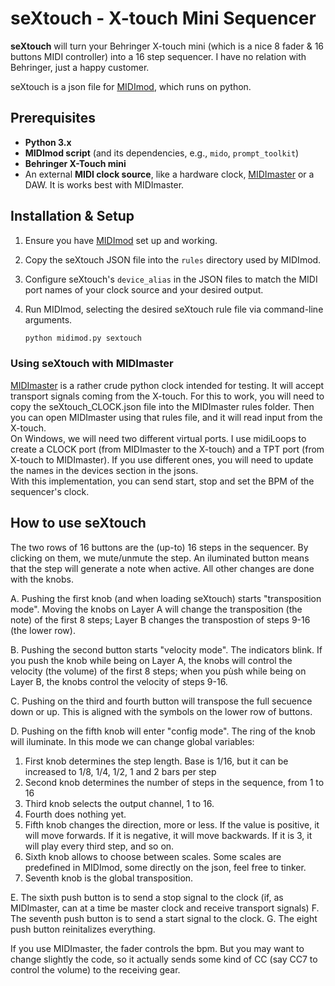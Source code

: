 # seXtouch - X-touch Mini Sequencer

**seXtouch** will turn your Behringer X-touch mini (which is a nice 8 fader & 16 buttons MIDI controller) into a 16 step sequencer. I have no relation with Behringer, just a happy customer.

seXtouch is a json file for [MIDImod](https://github.com/kdgdkd/MIDImod), which runs on python. 




## Prerequisites

*   **Python 3.x**
*   **MIDImod script** (and its dependencies, e.g., `mido`, `prompt_toolkit`)
*   **Behringer X-Touch mini**
*   An external **MIDI clock source**, like a hardware clock, [MIDImaster](https://github.com/kdgdkd/MIDImaster)  or a DAW. It is works best with MIDImaster.
   

## Installation & Setup

1.  Ensure you have [MIDImod](https://github.com/kdgdkd/MIDImod) set up and working.
2.  Copy the seXtouch JSON file into the `rules` directory used by MIDImod.
3.  Configure seXtouch's `device_alias` in the JSON files to match the MIDI port names of your clock source and your desired output. 
4.  Run MIDImod, selecting the desired seXtouch rule file via command-line arguments.

    ```bash
    python midimod.py sextouch
    ```
### Using seXtouch with MIDImaster

[MIDImaster](https://github.com/kdgdkd/MIDImaster)  is a rather crude python clock intended for testing. It will accept transport signals coming from the X-touch. For this to work, you will need to copy the seXtouch_CLOCK.json file into the MIDImaster rules folder. Then you can open MIDImaster using that rules file, and it will read input from the X-touch.  
On Windows, we will need two different virtual ports. I use midiLoops to create a CLOCK port (from MIDImaster to the X-touch) and a TPT port (from X-touch to MIDImaster). If you use different ones, you will need to update the names in the devices section in the jsons.   
With this implementation, you can send start, stop and set the BPM of the sequencer's clock.


## How to use seXtouch
The two rows of 16 buttons are the (up-to) 16 steps in the sequencer. By clicking on them, we mute/unmute the step. An iluminated button means that the step will generate a note when active. 
All other changes are done with the knobs. 


A. Pushing the first knob (and when loading seXtouch) starts "transposition mode". Moving the knobs on Layer A will change the transposition (the note) of the first 8 steps; Layer B changes the transpostion of steps 9-16 (the lower row).

B. Pushing the second button starts "velocity mode". The indicators blink. If you push the knob while being on Layer A, the knobs will control the velocity (the volume) of the first 8 steps; when you pùsh while being on Layer B, the knobs control the velocity of steps 9-16.

C. Pushing on the third and fourth button will transpose the full secuence down or up. This is aligned with the symbols on the lower row of buttons.

D. Pushing on the fifth knob will enter "config mode". The ring of the knob will iluminate. In this mode we can change global variables:  
1. First knob determines the step length. Base is 1/16, but it can be increased to 1/8, 1/4, 1/2, 1 and 2 bars per step  
2. Second knob determines the number of steps in the sequence, from 1 to 16  
3. Third knob selects the output channel, 1 to 16.  
4. Fourth does nothing yet.  
5. Fifth knob changes the direction, more or less. If the value is positive, it will move forwards. If it is negative, it will move backwards. If it is 3, it will play every third step, and so on.  
6. Sixth knob allows to choose between scales. Some scales are predefined in MIDImod, some directly on the json, feel free to tinker.  
7. Seventh knob is the global transposition.

E. The sixth push button is to send a stop signal to the clock (if, as MIDImaster, can at a time be master clock and receive transport signals)
F. The seventh push button is to send a start signal to the clock.
G. The eight push button reinitalizes everything.

If you use MIDImaster, the fader controls the bpm. But you may want to change slightly the code, so it actually sends some kind of CC (say CC7 to control the volume) to the receiving gear.




